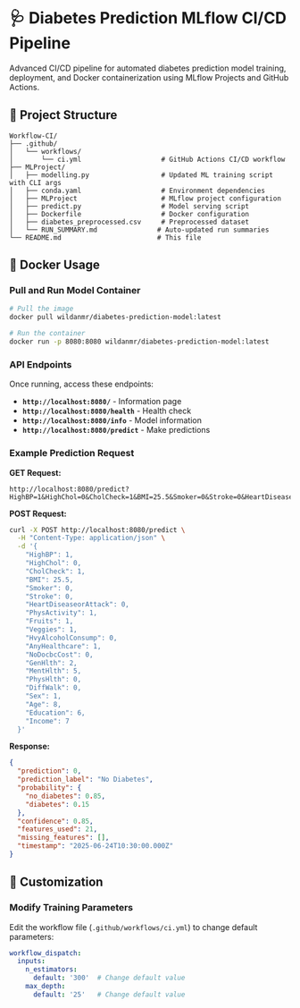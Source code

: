 # 🩺 Diabetes Prediction MLflow CI/CD Pipeline

Advanced CI/CD pipeline for automated diabetes prediction model training, deployment, and Docker containerization using MLflow Projects and GitHub Actions.

## 📁 Project Structure

```
Workflow-CI/
├── .github/
│   └── workflows/
│       └── ci.yml                    # GitHub Actions CI/CD workflow
├── MLProject/
│   ├── modelling.py                  # Updated ML training script with CLI args
│   ├── conda.yaml                    # Environment dependencies
│   ├── MLProject                     # MLflow project configuration
│   ├── predict.py                    # Model serving script
│   ├── Dockerfile                    # Docker configuration
│   ├── diabetes_preprocessed.csv     # Preprocessed dataset
│   └── RUN_SUMMARY.md               # Auto-updated run summaries
└── README.md                        # This file
```

## 🐳 Docker Usage

### Pull and Run Model Container

```bash
# Pull the image
docker pull wildanmr/diabetes-prediction-model:latest

# Run the container
docker run -p 8080:8080 wildanmr/diabetes-prediction-model:latest
```

### API Endpoints

Once running, access these endpoints:

- **`http://localhost:8080/`** - Information page
- **`http://localhost:8080/health`** - Health check
- **`http://localhost:8080/info`** - Model information
- **`http://localhost:8080/predict`** - Make predictions

### Example Prediction Request

**GET Request:**
```
http://localhost:8080/predict?HighBP=1&HighChol=0&CholCheck=1&BMI=25.5&Smoker=0&Stroke=0&HeartDiseaseorAttack=0&PhysActivity=1&Fruits=1&Veggies=1&HvyAlcoholConsump=0&AnyHealthcare=1&NoDocbcCost=0&GenHlth=2&MentHlth=5&PhysHlth=0&DiffWalk=0&Sex=1&Age=8&Education=6&Income=7
```

**POST Request:**
```bash
curl -X POST http://localhost:8080/predict \
  -H "Content-Type: application/json" \
  -d '{
    "HighBP": 1,
    "HighChol": 0,
    "CholCheck": 1,
    "BMI": 25.5,
    "Smoker": 0,
    "Stroke": 0,
    "HeartDiseaseorAttack": 0,
    "PhysActivity": 1,
    "Fruits": 1,
    "Veggies": 1,
    "HvyAlcoholConsump": 0,
    "AnyHealthcare": 1,
    "NoDocbcCost": 0,
    "GenHlth": 2,
    "MentHlth": 5,
    "PhysHlth": 0,
    "DiffWalk": 0,
    "Sex": 1,
    "Age": 8,
    "Education": 6,
    "Income": 7
  }'
```

**Response:**
```json
{
  "prediction": 0,
  "prediction_label": "No Diabetes",
  "probability": {
    "no_diabetes": 0.85,
    "diabetes": 0.15
  },
  "confidence": 0.85,
  "features_used": 21,
  "missing_features": [],
  "timestamp": "2025-06-24T10:30:00.000Z"
}
```

## 🔧 Customization

### Modify Training Parameters

Edit the workflow file (`.github/workflows/ci.yml`) to change default parameters:

```yaml
workflow_dispatch:
  inputs:
    n_estimators:
      default: '300'  # Change default value
    max_depth:
      default: '25'   # Change default value
```